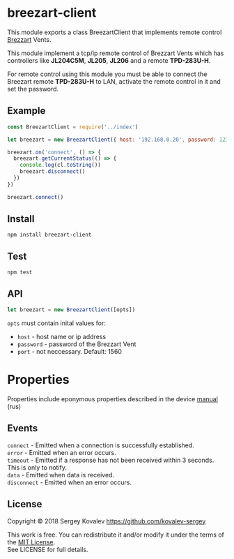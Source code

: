 # breezart-client

This module exports a class BreezartClient that implements remote control [Brezzart](http://breezart.ru/) Vents.

This module implement a tcp/ip remote control of Brezzart Vents which has controllers like **JL204С5M**, **JL205**, **JL206** and a remote **TPD-283U-H**.

For remote control using this module you must be able  to connect the Breezart remote **TPD-283U-H** to LAN, activate the remote control in it and set the password.

## Example
```js
const BreezartClient = require('../index')

let breezart = new BreezartClient({ host: '192.168.0.20', password: 12345 })

breezart.on('connect', () => {
  breezart.getCurrentStatus(() => {
    console.log(cl.toString())
    breezart.disconnect()
  })
})

breezart.connect()
```

## Install
`npm install breezart-client`

## Test
`npm test`

## API
```js
let breezart = new BreezartClient([opts])
```
`opts` must contain inital values for:
* `host` - host name or ip address
* `password` - password of the Brezzart Vent
* `port` - not neccessary. Default: 1560

# Properties
Properties include eponymous properties described in the device [manual](http://breezart.ru/tech/breezart_smart_home.pdf) (rus)

## Events
`connect` - Emitted when a connection is successfully established.\
`error` - Emitted when an error occurs.  \
`timeout` - Emitted if a response has not been received within 3 seconds. This is only to notify. \
`data` - Emitted when data is received. \
`disconnect` - Emitted when an error occurs.

## License
Copyright © 2018 Sergey Kovalev https://github.com/kovalev-sergey

This work is free. You can redistribute it and/or modify it under the terms of the [MIT License](https://opensource.org/licenses/MIT).\
See LICENSE for full details.
